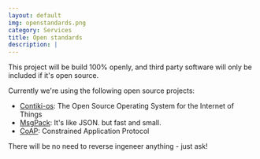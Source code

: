 ```yaml
---
layout: default
img: openstandards.png
category: Services
title: Open standards
description: |
---
```

This project will be build 100% openly, and third party software will only be
included if it's open source.

Currently we're using the following open source projects:

*  [Contiki-os](https://www.google.dk/url?sa=t&rct=j&q=&esrc=s&source=web&cd=9&cad=rja&uact=8&ved=0ahUKEwiE-6yJubzQAhXHBBoKHdozCM8QFghEMAg&url=http%3A%2F%2Fwww.contiki-os.org%2F&usg=AFQjCNEIZHe152VYjnhMGQ1_4zhYP3KN8Q&sig2=iYfUupNVrr2CVmEkXuodQA&bvm=bv.139250283,d.d2s): The Open Source Operating System for the Internet of Things
*  [MsgPack](https://www.google.dk/url?sa=t&rct=j&q=&esrc=s&source=web&cd=1&cad=rja&uact=8&sqi=2&ved=0ahUKEwiz0pH6uLzQAhUCNhoKHccwCP8QFggaMAA&url=http%3A%2F%2Fmsgpack.org%2F&usg=AFQjCNEGMJ7nXDfEoHEuUBPIDb7GL7PdqA&sig2=Uo_noE8ZKi3ba8xWnW1gXA&bvm=bv.139250283,d.d2s): It's like JSON. but fast and small.
*  [CoAP](https://www.google.dk/url?sa=t&rct=j&q=&esrc=s&source=web&cd=1&cad=rja&uact=8&ved=0ahUKEwjvkYbquLzQAhUCtxoKHdVWAwEQFggcMAA&url=http%3A%2F%2Fcoap.technology%2F&usg=AFQjCNE7WCkGzy9tzEph5lZTjwrHcSBouA&sig2=sVJMBT9Htb15ok9AjP3ocQ): Constrained Application Protocol

There will be no need to reverse ingeneer anything - just ask!
